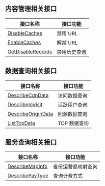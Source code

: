 ## 内容管理相关接口

| 接口名称 | 接口功能 |
|---------|---------|
| [DisableCaches](/document/api/228/33541) | 禁用 URL |
| [EnableCaches](/document/api/228/33540) | 解禁 URL |
| [GetDisableRecords](/document/api/228/33539) | 禁用历史查询 |

## 数据查询相关接口

| 接口名称 | 接口功能 |
|---------|---------|
| [DescribeCdnData](/document/api/228/30986) | 访问数据查询 |
| [DescribeIpVisit](/document/api/228/30985) | 活跃用户查询 |
| [DescribeOriginData](/document/api/228/30984) | 回源数据查询 |
| [ListTopData](/document/api/228/30983) | TOP 数据查询 |

## 服务查询相关接口

| 接口名称 | 接口功能 |
|---------|---------|
| [DescribeMapInfo](/document/api/228/31296) | 省份运营商映射查询 |
| [DescribePayType](/document/api/228/31295) | 查询计费方式 |

